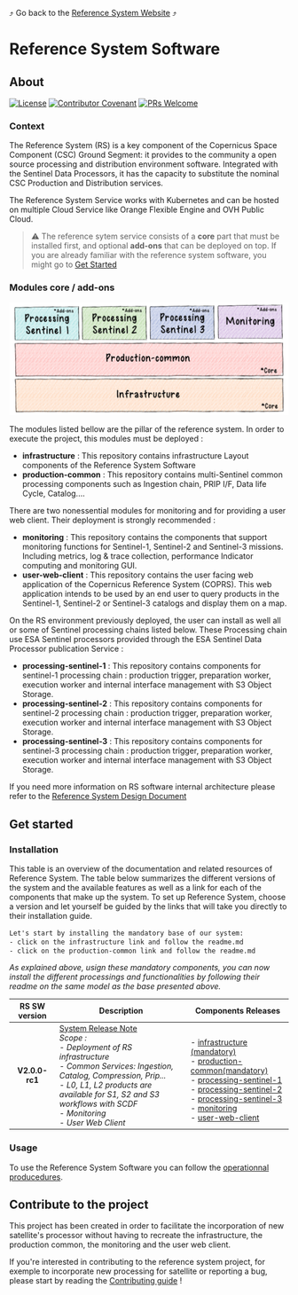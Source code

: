 :arrow_heading_up: Go back to the [Reference System Website](https://referencesystem.copernicus.eu/) :arrow_heading_up:

# Reference System Software

## About

 [![License](https://img.shields.io/badge/License-Apache%202.0-blue.svg)](https://opensource.org/licenses/Apache-2.0) [![Contributor Covenant](https://img.shields.io/badge/Contributor%20Covenant-2.0-4baaaa.svg)](CODE_OF_CONDUCT.md) [![PRs Welcome](https://img.shields.io/badge/PRs-welcome-brightgreen.svg?style=flat-square)](https://makeapullrequest.com) 

### Context

The Reference System (RS) is a key component of the Copernicus Space Component (CSC) Ground Segment: it provides to the community a open source processing and distribution environment software. Integrated with the Sentinel Data Processors, it has the capacity to substitute the nominal CSC Production and Distribution services. 

The Reference System Service works with Kubernetes and can be hosted on multiple Cloud Service like Orange Flexible Engine and OVH Public Cloud.

> :warning: The reference sytem service consists of a **core** part that must be installed first, and optional **add-ons** that can be deployed on top. If you are already familiar with the reference system software, you might go to [Get Started](#get-started)

### Modules core / add-ons

![Reference System Schema of all modules](/.github/assets/images/Reference-System-6.png)

The modules listed bellow are the pillar of the reference system. In order to execute the project, this modules must be deployed :

- **infrastructure** : This repository contains infrastructure Layout components of the Reference System Software
- **production-common** : This repository contains multi-Sentinel common processing components such as Ingestion chain, PRIP I/F, Data life Cycle, Catalog....

There are two nonessential modules for monitoring and for providing a user web client. 
Their deployment is strongly recommended :

- **monitoring** : This repository contains the components that support monitoring functions for Sentinel-1, Sentinel-2 and Sentinel-3 missions. Including metrics, log & trace collection, performance Indicator computing and monitoring GUI.
- **user-web-client** : This repository contains the user facing web application of the Copernicus Reference System (COPRS). This web application intends to be used by an end user to query products in the Sentinel-1, Sentinel-2 or Sentinel-3 catalogs and display them on a map.

On the RS environment previously deployed, the user can install as well all or some of Sentinel processing chains listed below. These Processing chain use ESA Sentinel processors provided through the ESA Sentinel Data Processor publication Service :

- **processing-sentinel-1** : This repository contains components for sentinel-1 processing chain : production trigger, preparation worker, execution worker and internal interface management with S3 Object Storage.
- **processing-sentinel-2** : This repository contains components for sentinel-2 processing chain : production trigger, preparation worker, execution worker and internal interface management with S3 Object Storage.
- **processing-sentinel-3** : This repository contains components for sentinel-3 processing chain : production trigger, preparation worker, execution worker and internal interface management with S3 Object Storage.

If you need more information on RS software internal architecture please refer to the [Reference System Design Document](ARCHITECTURE_DESIGN.md)

## Get started

### Installation
This table is an overview of the documentation and related resources of Reference System.
The table below summarizes the different versions of the system and the available features as well as a link for each of the components that make up the system.
To set up Reference System, choose a version and let yourself be guided by the links that will take you directly to their installation guide.

```
Let's start by installing the mandatory base of our system:
- click on the infrastructure link and follow the readme.md
- click on the production-common link and follow the readme.md
```
*As explained above, usign these mandatory components, you can now install the different processings and functionalities by following their readme on the same model as the base presented above.*

| RS SW version | Description                                                                                                          | Components Releases |
| :----------:  | -------------------------------------------------------------------------------------------------------------------- | -------- |
| **V2.0.0-rc1**      | [System Release Note](https://github.com/COPRS/reference-system-software/blob/main/releases/V1.1.1.md)<br>*Scope :<br>\- Deployment of RS infrastructure<br>\- Common Services: Ingestion, Catalog, Compression, Prip...<br>\- L0, L1, L2 products are available for S1, S2 and S3 workflows with SCDF<br>\- Monitoring<br>\- User Web Client* | <br>\- [infrastructure (mandatory)](https://github.com/COPRS/infrastructure/tree/main)<br>\- [production-common(mandatory)](https://github.com/COPRS/production-common/tree/main)<br>\- [processing-sentinel-1](https://github.com/COPRS/processing-sentinel-1/tree/main)<br>\- [processing-sentinel-2](https://github.com/COPRS/processing-sentinel-2/tree/main)<br>\- [processing-sentinel-3](https://github.com/COPRS/processing-sentinel-3/tree/main)<br>\- [monitoring](https://github.com/COPRS/monitoring/tree/main)<br>\- [user-web-client](https://github.com/COPRS/user-web-client/tree/main) |

### Usage

To use the Reference System Software you can follow the [operationnal producedures](/releases/v1.1.md). 

## Contribute to the project

This project has been created in order to facilitate the incorporation of new satellite's processor without having to recreate the infrastructure, the production common, the monitoring and the user web client.

If you're interested in contributing to the reference system project, for exemple to incorporate new processing for satellite or reporting a bug, please start by reading the [Contributing guide](/contribute/) !


